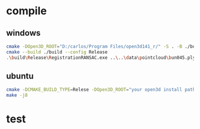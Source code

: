 # compile
## windows
```bash
cmake -DOpen3D_ROOT="D:/carlos/Program Files/open3d141_r/" -S . -B ./build
cmake --build ./build --config Release
.\build\Release\RegistrationRANSAC.exe ..\..\data\pointcloud\bun045.ply ..\..\data\pointcloud\bun000.ply 0.005 --visualize --fix_seed
```

## ubuntu
```bash
cmake -DCMAKE_BUILD_TYPE=Relese -DOpen3D_ROOT="your open3d install path" -S . -B ./build
make -j8
```

# test

